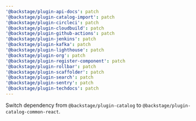 ```yaml
---
'@backstage/plugin-api-docs': patch
'@backstage/plugin-catalog-import': patch
'@backstage/plugin-circleci': patch
'@backstage/plugin-cloudbuild': patch
'@backstage/plugin-github-actions': patch
'@backstage/plugin-jenkins': patch
'@backstage/plugin-kafka': patch
'@backstage/plugin-lighthouse': patch
'@backstage/plugin-org': patch
'@backstage/plugin-register-component': patch
'@backstage/plugin-rollbar': patch
'@backstage/plugin-scaffolder': patch
'@backstage/plugin-search': patch
'@backstage/plugin-sentry': patch
'@backstage/plugin-techdocs': patch
---
```


Switch dependency from `@backstage/plugin-catalog` to `@backstage/plugin-catalog-common-react`.
